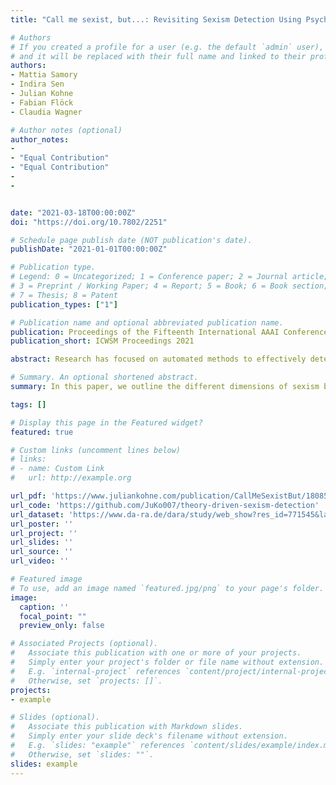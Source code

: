 ```yaml
---
title: "Call me sexist, but...: Revisiting Sexism Detection Using Psychological Scales and Adversarial Samples."

# Authors
# If you created a profile for a user (e.g. the default `admin` user), write the username (folder name) here 
# and it will be replaced with their full name and linked to their profile.
authors:
- Mattia Samory
- Indira Sen
- Julian Kohne
- Fabian Flöck
- Claudia Wagner

# Author notes (optional)
author_notes:
-
- "Equal Contribution"
- "Equal Contribution"
-
-


date: "2021-03-18T00:00:00Z"
doi: "https://doi.org/10.7802/2251"

# Schedule page publish date (NOT publication's date).
publishDate: "2021-01-01T00:00:00Z"

# Publication type.
# Legend: 0 = Uncategorized; 1 = Conference paper; 2 = Journal article;
# 3 = Preprint / Working Paper; 4 = Report; 5 = Book; 6 = Book section;
# 7 = Thesis; 8 = Patent
publication_types: ["1"]

# Publication name and optional abbreviated publication name.
publication: Proceedings of the Fifteenth International AAAI Conference on Web and Social Media (ICWSM 2021)
publication_short: ICWSM Proceedings 2021

abstract: Research has focused on automated methods to effectively detect sexism online. Although overt sexism seems easy to spot, its subtle forms and manifold expressions are not. In this paper, we outline the different dimensions of sexism by grounding them in their implementation in psychological scales. From the scales, we derive a codebook for sexism in social media, which we use to annotate existing and novel datasets, surfacing their limitations in breadth and validity with respect to the construct of sexism. Next, we leverage the annotated datasets to generate adversarial examples, and test the reliability of sexism detection methods. Results indicate that current machine learning models pick up on a very narrow set of linguistic markers of sexism and do not generalize well to out-of-domain examples. Yet, including diverse data and adversarial examples at training time results in models that generalize better and that are more robust to artifacts of data collection. By providing a scale-based codebook and insights regarding the shortcomings of the state-of-the-art, we hope to contribute to the development of better and broader models for sexism detection, including reflections on theory-driven approaches to data collection.

# Summary. An optional shortened abstract.
summary: In this paper, we outline the different dimensions of sexism by grounding them in their implementation in psychological scales. From the scales, we derive a codebook for sexism in social media which we use to annotate existing and novel datasets. Next, we leverage the annotated datasets to generate adversarial examples, and test the reliability of sexism detection methods.

tags: []

# Display this page in the Featured widget?
featured: true

# Custom links (uncomment lines below)
# links:
# - name: Custom Link
#   url: http://example.org

url_pdf: 'https://www.juliankohne.com/publication/CallMeSexistBut/18085-Article_Text-21580-1-2-20210521.pdf'
url_code: 'https://github.com/JuKo007/theory-driven-sexism-detection'
url_dataset: 'https://www.da-ra.de/dara/study/web_show?res_id=771545&lang=en&mdlang=en&detail=true'
url_poster: ''
url_project: ''
url_slides: ''
url_source: ''
url_video: ''

# Featured image
# To use, add an image named `featured.jpg/png` to your page's folder. 
image:
  caption: ''
  focal_point: ""
  preview_only: false

# Associated Projects (optional).
#   Associate this publication with one or more of your projects.
#   Simply enter your project's folder or file name without extension.
#   E.g. `internal-project` references `content/project/internal-project/index.md`.
#   Otherwise, set `projects: []`.
projects:
- example

# Slides (optional).
#   Associate this publication with Markdown slides.
#   Simply enter your slide deck's filename without extension.
#   E.g. `slides: "example"` references `content/slides/example/index.md`.
#   Otherwise, set `slides: ""`.
slides: example
---
```

